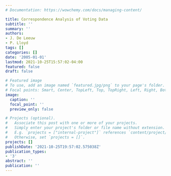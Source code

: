 ```yaml
---
# Documentation: https://wowchemy.com/docs/managing-content/

title: Correspondence Analysis of Voting Data
subtitle: ''
summary: ''
authors:
- J. De Leeuw
- P. Lloyd
tags: []
categories: []
date: '2005-01-01'
lastmod: 2021-10-25T15:57:02-04:00
featured: false
draft: false

# Featured image
# To use, add an image named `featured.jpg/png` to your page's folder.
# Focal points: Smart, Center, TopLeft, Top, TopRight, Left, Right, BottomLeft, Bottom, BottomRight.
image:
  caption: ''
  focal_point: ''
  preview_only: false

# Projects (optional).
#   Associate this post with one or more of your projects.
#   Simply enter your project's folder or file name without extension.
#   E.g. `projects = ["internal-project"]` references `content/project/deep-learning/index.md`.
#   Otherwise, set `projects = []`.
projects: []
publishDate: '2021-10-25T19:57:02.575038Z'
publication_types:
- '3'
abstract: ''
publication: ''
---
```

